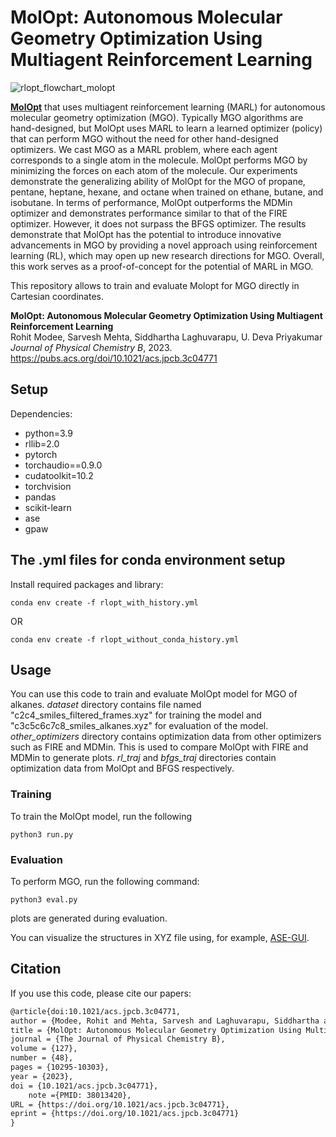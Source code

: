 # MolOpt: Autonomous Molecular Geometry Optimization Using Multiagent Reinforcement Learning

![rlopt_flowchart_molopt](https://github.com/rohitmodee/MolOpt/assets/24433906/01ffabde-9a02-4900-ab3d-a0924ee7bec1)

<!-- <p align="center" width="100%">
    <img width="45%" src="https://www.researchgate.net/publication/373371947/figure/fig1/AS:11431281183664381@1692966932840/The-figure-shows-the-workflow-of-MolOpt-model-The-molecules-structure-is-in-Cartesian.ppm">
    <img width="45%" src="https://pubs.acs.org/cms/10.1021/acs.jpcb.3c04771/asset/images/medium/jp3c04771_0006.gif">
</p>
 -->
[**MolOpt**](https://pubs.acs.org/doi/10.1021/acs.jpcb.3c04771) that uses multiagent reinforcement learning (MARL) for autonomous molecular geometry optimization (MGO). Typically MGO algorithms are hand-designed, but MolOpt uses MARL to learn a learned optimizer (policy) that can perform MGO without the need for other hand-designed optimizers. We cast MGO as a MARL problem, where each agent corresponds to a single atom in the molecule. MolOpt performs MGO by minimizing the forces on each atom of the molecule. Our experiments demonstrate the generalizing ability of MolOpt for the MGO of propane, pentane, heptane, hexane, and octane when trained on ethane, butane, and isobutane. In terms of performance, MolOpt outperforms the MDMin optimizer and demonstrates performance similar to that of the FIRE optimizer. However, it does not surpass the BFGS optimizer. The results demonstrate that MolOpt has the potential to introduce innovative advancements in MGO by providing a novel approach using reinforcement learning (RL), which may open up new research directions for MGO. Overall, this work serves as a proof-of-concept for the potential of MARL in MGO.

This repository allows to train and evaluate Molopt for MGO directly in Cartesian coordinates.

**MolOpt: Autonomous Molecular Geometry Optimization Using Multiagent Reinforcement Learning**<br>
Rohit Modee, Sarvesh Mehta, Siddhartha Laghuvarapu, U. Deva Priyakumar<br>
*Journal of Physical Chemistry B*, 2023.<br>
https://pubs.acs.org/doi/10.1021/acs.jpcb.3c04771

## Setup

Dependencies:
* python=3.9
* rllib=2.0
* pytorch
* torchaudio==0.9.0
* cudatoolkit=10.2
* torchvision
* pandas
* scikit-learn
* ase
* gpaw

## The .yml files for conda environment setup

Install required packages and library:
```
conda env create -f rlopt_with_history.yml
```
OR
```
conda env create -f rlopt_without_conda_history.yml
```

## Usage

You can use this code to train and evaluate MolOpt model for MGO of alkanes.
*dataset* directory contains file named "c2c4_smiles_filtered_frames.xyz" for training the model and "c3c5c6c7c8_smiles_alkanes.xyz" for evaluation of the model.
*other_optimizers* directory contains optimization data from other optimizers such as FIRE and MDMin. This is used to compare MolOpt with FIRE and MDMin to generate plots.
*rl_traj* and *bfgs_traj* directories contain optimization data from MolOpt and BFGS respectively.

### Training
To train the MolOpt model, run the following
```shell
python3 run.py
```

### Evaluation

To perform MGO, run the following command:
```shell
python3 eval.py
```
plots are generated during evaluation. 

You can visualize the structures in XYZ file using, for example, [ASE-GUI](https://wiki.fysik.dtu.dk/ase/ase/gui/gui.html#index-0).

## Citation

If you use this code, please cite our papers:
```txt
@article{doi:10.1021/acs.jpcb.3c04771,
author = {Modee, Rohit and Mehta, Sarvesh and Laghuvarapu, Siddhartha and Priyakumar, U. Deva},
title = {MolOpt: Autonomous Molecular Geometry Optimization Using Multiagent Reinforcement Learning},
journal = {The Journal of Physical Chemistry B},
volume = {127},
number = {48},
pages = {10295-10303},
year = {2023},
doi = {10.1021/acs.jpcb.3c04771},
    note ={PMID: 38013420},
URL = {https://doi.org/10.1021/acs.jpcb.3c04771},
eprint = {https://doi.org/10.1021/acs.jpcb.3c04771}
}
```
